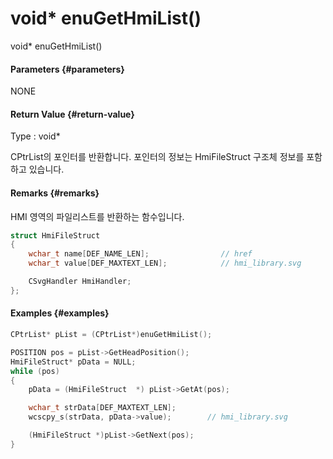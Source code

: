 # void\* enuGetHmiList\(\)

void\* enuGetHmiList\(\)

#### Parameters {#parameters}

NONE

#### Return Value {#return-value}

Type : void\*

CPtrList의 포인터를 반환합니다. 포인터의 정보는 HmiFileStruct 구조체 정보를 포함하고 있습니다.

#### Remarks {#remarks}

HMI 영역의 파일리스트를 반환하는 함수입니다.

```cpp
struct HmiFileStruct
{
    wchar_t name[DEF_NAME_LEN];                // href
    wchar_t value[DEF_MAXTEXT_LEN];            // hmi_library.svg

    CSvgHandler HmiHandler;
};
```

#### Examples {#examples}

```cpp
CPtrList* pList = (CPtrList*)enuGetHmiList();

POSITION pos = pList->GetHeadPosition();
HmiFileStruct* pData = NULL;
while (pos)
{
    pData = (HmiFileStruct  *) pList->GetAt(pos);

    wchar_t strData[DEF_MAXTEXT_LEN];
    wcscpy_s(strData, pData->value);        // hmi_library.svg

    (HmiFileStruct *)pList->GetNext(pos);
}
```



